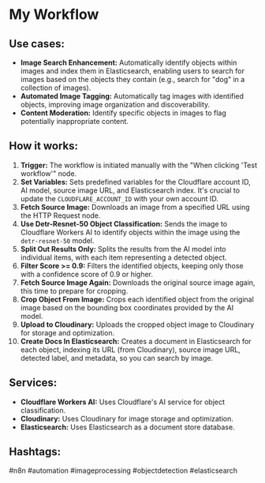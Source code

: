 # My Workflow

## Use cases:

- **Image Search Enhancement:** Automatically identify objects within images and index them in Elasticsearch, enabling users to search for images based on the objects they contain (e.g., search for "dog" in a collection of images).
- **Automated Image Tagging:** Automatically tag images with identified objects, improving image organization and discoverability.
- **Content Moderation:** Identify specific objects in images to flag potentially inappropriate content.

## How it works:

1. **Trigger:** The workflow is initiated manually with the "When clicking 'Test workflow'" node.
2. **Set Variables:** Sets predefined variables for the Cloudflare account ID, AI model, source image URL, and Elasticsearch index.  It's crucial to update the `CLOUDFLARE_ACCOUNT_ID` with your own account ID.
3. **Fetch Source Image:** Downloads an image from a specified URL using the HTTP Request node.
4. **Use Detr-Resnet-50 Object Classification:** Sends the image to Cloudflare Workers AI to identify objects within the image using the `detr-resnet-50` model.
5. **Split Out Results Only:** Splits the results from the AI model into individual items, with each item representing a detected object.
6. **Filter Score >= 0.9:** Filters the identified objects, keeping only those with a confidence score of 0.9 or higher.
7. **Fetch Source Image Again:** Downloads the original source image again, this time to prepare for cropping.
8. **Crop Object From Image:** Crops each identified object from the original image based on the bounding box coordinates provided by the AI model.
9. **Upload to Cloudinary:** Uploads the cropped object image to Cloudinary for storage and optimization.
10. **Create Docs In Elasticsearch:** Creates a document in Elasticsearch for each object, indexing its URL (from Cloudinary), source image URL, detected label, and metadata, so you can search by image.

## Services:

- **Cloudflare Workers AI:** Uses Cloudflare's AI service for object classification.
- **Cloudinary:** Uses Cloudinary for image storage and optimization.
- **Elasticsearch:** Uses Elasticsearch as a document store database.

## Hashtags:

#n8n #automation #imageprocessing #objectdetection #elasticsearch
